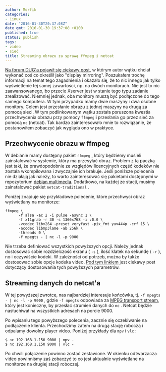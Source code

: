 ```yaml
---
author: Morfik
categories:
- Linux
date: "2016-01-30T20:37:08Z"
date_gmt: 2016-01-30 19:37:08 +0100
published: true
status: publish
tags:
- video
- sieć
title: Streaming obrazu za sprawą ffmpeg i netcat
---
```


[Na forum DUG'a pojawił się ciekawy post](https://forum.dug.net.pl/viewtopic.php?id=28188), w którym
autor wątku chciał wykonać coś co określił jako "display mirroring". Poszukałem trochę informacji na
temat tego zagadnienia i okazało się, że to nic innego jak tylko wyświetlenie tej samej zawartości,
np. na dwóch monitorach. Nie jest to nic zaawansowanego, bo przecie Xserver jest w stanie tego typu
zadanie zrealizować. Niemniej jednak, oba monitory muszą być podłączone do tego samego komputera. W
tym przypadku mamy dwie maszyny i dwa osobne monitory. Celem jest przesłanie obrazu z jednej maszyny
na drugą za pomocą sieci. W tym podlinkowanym wątku została poruszona kwestia przechwycenia obrazu
przy pomocy `ffmpeg` i przesłania go przez sieć za pomocą `nc` (netcat). Tak bardzo zainteresowało
mnie to rozwiązanie, że postanowiłem zobaczyć jak wygląda ono w praktyce.

<!--more-->
## Przechwycenie obrazu w ffmpeg

W debianie mamy dostępny pakiet `ffmpeg` , który będziemy musieli zainstalować w systemie, który ma
przesyłać obraz. Problem z tą paczką jest taki, że prawdopodobnie ze względów licencyjnych część
kodeków nie została wkompilowana i zwyczajnie ich brakuje. Jeśli poniższe polecenia nie działają jak
należy, to warto zainteresować się pakietami dostępnymi w repozytorium [debian
multimedia](https://www.deb-multimedia.org/). Dodatkowo, na każdej ze stacji, musimy zainstalować
pakiet `netcat-traditional` .

Poniżej znajduje się przykładowe polecenie, które przechwyci obraz wyświetlany na monitorze:

    ffmpeg \
          -f alsa -ac 2 -i pulse -async 1 \
          -f x11grab -r 30 -s 1366x768 -i :0.0 \
          -vcodec libx264 -preset veryfast -pix_fmt yuv444p -crf 15 \
          -acodec libmp3lame -ab 256k \
          -threads 0 \
          -f mpegts - | nc -l -p 9000

Nie trzeba definiować wszystkich powyższych opcji. Należy jednak dostosować sobie rozdzielczość
ekranu ( `-s` ), ilość klatek na sekundę ( `-r` ), no i oczywiście kodeki. W zależności od potrzeb,
można by także dostosować sobie opcje kodeka video. [Pod tym
linkiem](http://fomori.org/blog/?p=1213) jest ciekawy post dotyczący dostosowania tych powyższych
parametrów.

## Streaming danych do netcat'a

W tej powyższej zwrotce, nas najbardziej interesuje końcówka, tj. `-f mpegts - | nc -l -p 9000` ,
gdzie `-f mpegts` odpowiada za [MPEG transport
stream](https://en.wikipedia.org/wiki/MPEG_transport_stream), który jest konieczny, by przesłać
strumień danych do `nc` . Netcat będzie nasłuchiwał na wszystkich adresach na porcie 9000.

Po wpisaniu tego powyższego polecenia, zacznie się oczekiwanie na podłączenie klienta. Przechodzimy
zatem na drugą stację roboczą i odpalamy dowolny player video. Poniżej przykłady dla `mpv` i `vlc` :

    $ nc 192.168.1.150 9000 | mpv -
    $ nc 192.168.1.150 9000 | vlc -

Po chwili połączenie powinno zostać zestawione. W okienku odtwarzacza video powinniśmy zaś zobaczyć
to co jest aktualnie wyświetlane na monitorze na drugiej stacji roboczej.
